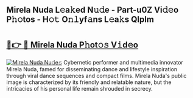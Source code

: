 ## Mirela Nuda L𝚎a𝚔ed N𝚞𝚍e - Part-u0Z Vi𝚍𝚎o P𝚑𝚘tos - H𝚘𝚝 O𝚗𝚕yf𝚊ns L𝚎a𝚔s Qlplm

# <h2><a href="http://kfc5c1.oniu.top/?m=Mirela+Nuda">🔗👉 🔴 Mirela Nuda P𝚑ot𝚘𝚜 V𝚒d𝚎o</a></h2>

[![Mirela Nuda Nu𝚍e𝚜](https://i.imgur.com/0qMVB7G.gif)](http://kfc5c1.oniu.top/?m=Mirela+Nuda)
Cybernetic performer and multimedia innovator Mirela Nuda, famed for disseminating dance and lifestyle inspiration through viral dance sequences and compact films. Mirela Nuda's public image is characterized by its friendly and relatable nature, but the intricacies of his personal life remain shrouded in secrecy.  
